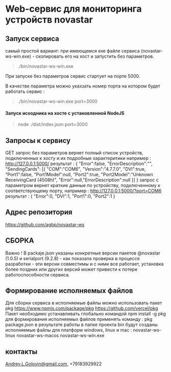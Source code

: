 # Web-сервис для мониторинга устройств novastar

## Запуск сервиса
самый простой вариант: при имеющемся exe файле сервиса (novastar-ws-win.exe) - скопировать его на хост и запустить без параметров.
> ./bin/novastar-ws-win.exe  

При запуске без параметров сервис стартует на порте 5000.  

В качестве параметра можно укахзать номер порта на котором будет работать сервис :  
> ./bin/novastar-ws-win.exe port=3000  
#### Запуск исходника на хосте с установленной NodeJS
> node ./dist/index.json port=3000  
## Запросы к сервису

GET запрос без параметров вернет полный список устройств, подключенных к хосту и их подробные характеритики например :
http://127.0.0.1:5000/
результат :
{
	"Error":false,
	"ErrorDescription":"",
	"SendingCards":
	[{
		"COM":"COM6",
		"Version":"4.7.7.0",
		"DVI":true,
		"Port1":false,
		"Port1Model":null,
		"Port2":true,
		"Port2Model":"Unknown ReceivingCard (4508h)",
		"Error":null,"ErrorDescription":null
		}]
}
запрос с параметром вернет краткие данные по устройству, подключенному к соответствующему порту, например : 
http://127.0.0.1:5000/?port=COM6
результат :
{
	"Error":0,
	"DVI":1,
	"Port1":0,
	"Port2":1
}

## Адрес репозитория
https://github.com/agbp/novastar-ws

## СБОРКА
Важно !
В packaje.json указаны конкретные версии пакетов @novastar (1.0.5) и serialport (9.2.8) - как показала проверка в процессе разработки - эти версии совместимы и с ними все работает, установка более поздних или других версий может привести к потере работоспособности сервиса.

## Формирование исполняемых файлов
Для сборки сервиса в исполняемые файлы можно использовать пакет pkg
https://www.npmjs.com/package/pkg
https://github.com/vercel/pkg 
Пакет необходимо устанавливать глобально командой
npm install -g pkg
для формирования исполняемых файлов применять команду : 
pkg package.json
в результате работы в папке проекта bin будут созданы исполняемые файлы для платформ windows, linux и mac :
novastar-ws-linux
novastar-ws-macos
novastar-ws-win.exe

## контакты
Andrey.L.Golovin@gmail.com, +79183929922


